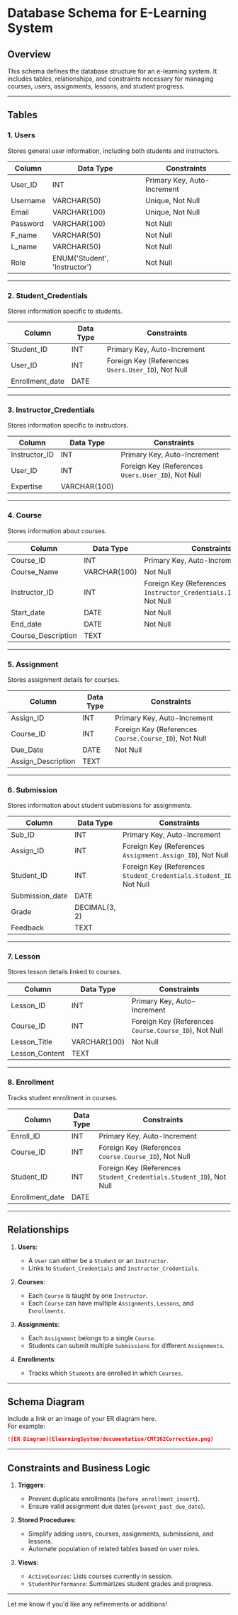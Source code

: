 # Database Schema for E-Learning System

## **Overview**
This schema defines the database structure for an e-learning system. It includes tables, relationships, and constraints necessary for managing courses, users, assignments, lessons, and student progress.

---

## **Tables**

### 1. **Users**
Stores general user information, including both students and instructors.

| **Column**    | **Data Type**         | **Constraints**                        |
|---------------|-----------------------|----------------------------------------|
| User_ID       | INT                  | Primary Key, Auto-Increment            |
| Username      | VARCHAR(50)          | Unique, Not Null                       |
| Email         | VARCHAR(100)         | Unique, Not Null                       |
| Password      | VARCHAR(100)         | Not Null                               |
| F_name        | VARCHAR(50)          | Not Null                               |
| L_name        | VARCHAR(50)          | Not Null                               |
| Role          | ENUM('Student', 'Instructor') | Not Null                        |

---

### 2. **Student_Credentials**
Stores information specific to students.

| **Column**    | **Data Type** | **Constraints**                        |
|---------------|---------------|----------------------------------------|
| Student_ID    | INT           | Primary Key, Auto-Increment            |
| User_ID       | INT           | Foreign Key (References `Users.User_ID`), Not Null |
| Enrollment_date | DATE        |                                        |

---

### 3. **Instructor_Credentials**
Stores information specific to instructors.

| **Column**    | **Data Type** | **Constraints**                        |
|---------------|---------------|----------------------------------------|
| Instructor_ID | INT           | Primary Key, Auto-Increment            |
| User_ID       | INT           | Foreign Key (References `Users.User_ID`), Not Null |
| Expertise     | VARCHAR(100)  |                                        |

---

### 4. **Course**
Stores information about courses.

| **Column**         | **Data Type** | **Constraints**                        |
|--------------------|---------------|----------------------------------------|
| Course_ID          | INT           | Primary Key, Auto-Increment            |
| Course_Name        | VARCHAR(100)  | Not Null                               |
| Instructor_ID      | INT           | Foreign Key (References `Instructor_Credentials.Instructor_ID`), Not Null |
| Start_date         | DATE          | Not Null                               |
| End_date           | DATE          | Not Null                               |
| Course_Description | TEXT          |                                        |

---

### 5. **Assignment**
Stores assignment details for courses.

| **Column**          | **Data Type** | **Constraints**                        |
|---------------------|---------------|----------------------------------------|
| Assign_ID           | INT           | Primary Key, Auto-Increment            |
| Course_ID           | INT           | Foreign Key (References `Course.Course_ID`), Not Null |
| Due_Date            | DATE          | Not Null                               |
| Assign_Description  | TEXT          |                                        |

---

### 6. **Submission**
Stores information about student submissions for assignments.

| **Column**          | **Data Type** | **Constraints**                        |
|---------------------|---------------|----------------------------------------|
| Sub_ID              | INT           | Primary Key, Auto-Increment            |
| Assign_ID           | INT           | Foreign Key (References `Assignment.Assign_ID`), Not Null |
| Student_ID          | INT           | Foreign Key (References `Student_Credentials.Student_ID`), Not Null |
| Submission_date     | DATE          |                                        |
| Grade               | DECIMAL(3, 2) |                                        |
| Feedback            | TEXT          |                                        |

---

### 7. **Lesson**
Stores lesson details linked to courses.

| **Column**          | **Data Type** | **Constraints**                        |
|---------------------|---------------|----------------------------------------|
| Lesson_ID           | INT           | Primary Key, Auto-Increment            |
| Course_ID           | INT           | Foreign Key (References `Course.Course_ID`), Not Null |
| Lesson_Title        | VARCHAR(100)  | Not Null                               |
| Lesson_Content      | TEXT          |                                        |

---

### 8. **Enrollment**
Tracks student enrollment in courses.

| **Column**          | **Data Type** | **Constraints**                        |
|---------------------|---------------|----------------------------------------|
| Enroll_ID           | INT           | Primary Key, Auto-Increment            |
| Course_ID           | INT           | Foreign Key (References `Course.Course_ID`), Not Null |
| Student_ID          | INT           | Foreign Key (References `Student_Credentials.Student_ID`), Not Null |
| Enrollment_date     | DATE          |                                        |

---

## **Relationships**
1. **Users**:
   - A `User` can either be a `Student` or an `Instructor`.
   - Links to `Student_Credentials` and `Instructor_Credentials`.

2. **Courses**:
   - Each `Course` is taught by one `Instructor`.
   - Each `Course` can have multiple `Assignments`, `Lessons`, and `Enrollments`.

3. **Assignments**:
   - Each `Assignment` belongs to a single `Course`.
   - Students can submit multiple `Submissions` for different `Assignments`.

4. **Enrollments**:
   - Tracks which `Students` are enrolled in which `Courses`.

---

## **Schema Diagram**
Include a link or an image of your ER diagram here.  
For example:
```markdown
![ER Diagram](ElearningSystem/documentation/CMT302Correction.png)
```

---

## **Constraints and Business Logic**
1. **Triggers**:
   - Prevent duplicate enrollments (`before_enrollment_insert`).
   - Ensure valid assignment due dates (`prevent_past_due_date`).

2. **Stored Procedures**:
   - Simplify adding users, courses, assignments, submissions, and lessons.
   - Automate population of related tables based on user roles.

3. **Views**:
   - `ActiveCourses`: Lists courses currently in session.
   - `StudentPerformance`: Summarizes student grades and progress.

---

Let me know if you'd like any refinements or additions!